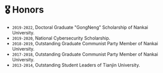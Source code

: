 # 🎖 Honors
- ``2019-2022``, Doctoral Graduate "GongNeng" Scholarship of Nankai University.
- ``2019-2020``, National Cybersecurity Scholarship.
- ``2018-2019``, Outstanding Graduate Communist Party Member of Nankai University.
- ``2017-2018``, Outstanding Graduate Communist Party Member of Nankai University.
- ``2013-2014``, Outstanding Student Leaders of Tianjin University.
